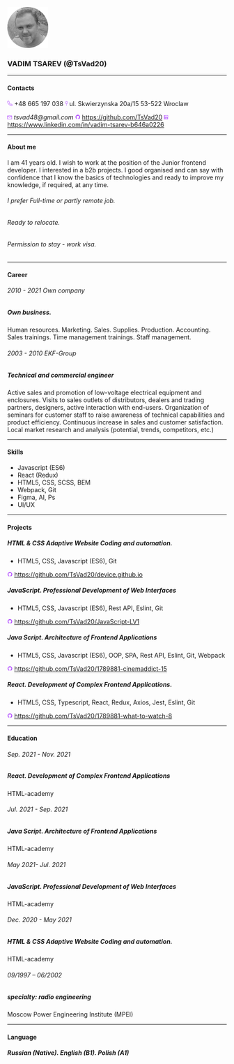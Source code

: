 ![photo](assets/img/my_photo.png 'My photo')

### VADIM TSAREV (@TsVad20)

---

#### Contacts

![phone](assets/img/phone_icon.png 'Phone') +48 665 197 038
![location](assets/img/location_icon.png 'Location') ul. Skwierzynska 20a/15 53-522 Wroclaw

![email](assets/img/mail_icon.png 'Email') _tsvad48@gmail.com_
![git](assets/img/git_icon.png 'Git') https://github.com/TsVad20
![linkedIn](assets/img/linkedin_icon.png 'LinkedIn') https://www.linkedin.com/in/vadim-tsarev-b646a0226

---

#### About me

I am 41 years old. I wish to work at the position of the Junior frontend developer. I interested in a b2b projects. I good organised and can say with confidence that I know the basics of technologies and ready to improve my knowledge, if required, at any time.

###### I prefer Full-time or partly remote job.

###### Ready to relocate.

###### Permission to stay - work visa.

---

#### Career

###### 2010 - 2021 Own company

##### Own business.

Human resources. Marketing. Sales. Supplies. Production. Accounting.
Sales trainings. Time management trainings. Staff management.

###### 2003 - 2010 EKF-Group

##### Technical and commercial engineer

Active sales and promotion of low-voltage electrical equipment and enclosures.
Visits to sales outlets of distributors, dealers and trading partners, designers, active interaction with end-users.
Organization of seminars for customer staff to raise awareness of technical capabilities and product efficiency.
Continuous increase in sales and customer satisfaction.
Local market research and analysis (potential, trends, competitors, etc.)

---

#### Skills

- Javascript (ES6)
- React (Redux)
- HTML5, CSS, SCSS, BEM
- Webpack, Git
- Figma, AI, Ps
- UI/UX

---

#### Projects

##### HTML & CSS Adaptive Website Coding and automation.

- HTML5, CSS, Javascript (ES6), Git

![git](assets/img/git_icon.png 'Git') https://github.com/TsVad20/device.github.io

##### JavaScript. Professional Development of Web Interfaces

- HTML5, CSS, Javascript (ES6), Rest API, Eslint, Git

![git](assets/img/git_icon.png 'Git') https://github.com/TsVad20/JavaScript-LV1

##### Java Script. Architecture of Frontend Applications

- HTML5, CSS, Javascript (ES6), OOP, SPA, Rest API, Eslint, Git, Webpack

![git](assets/img/git_icon.png 'Git') https://github.com/TsVad20/1789881-cinemaddict-15

##### React. Development of Complex Frontend Applications.

- HTML5, CSS, Typescript, React, Redux, Axios, Jest, Eslint, Git

![git](assets/img/git_icon.png 'Git') https://github.com/TsVad20/1789881-what-to-watch-8

---

#### Education

###### Sep. 2021 - Nov. 2021

##### React. Development of Complex Frontend Applications

HTML-academy

###### Jul. 2021 - Sep. 2021

##### Java Script. Architecture of Frontend Applications

HTML-academy

###### May 2021- Jul. 2021

##### JavaScript. Professional Development of Web Interfaces

HTML-academy

###### Dec. 2020 - May 2021

##### HTML & CSS Adaptive Website Coding and automation.

HTML-academy

###### 09/1997 – 06/2002

##### specialty: radio engineering

Moscow Power Engineering Institute (MPEI)

---

#### Language

##### Russian (Native). English (B1). Polish (A1)
